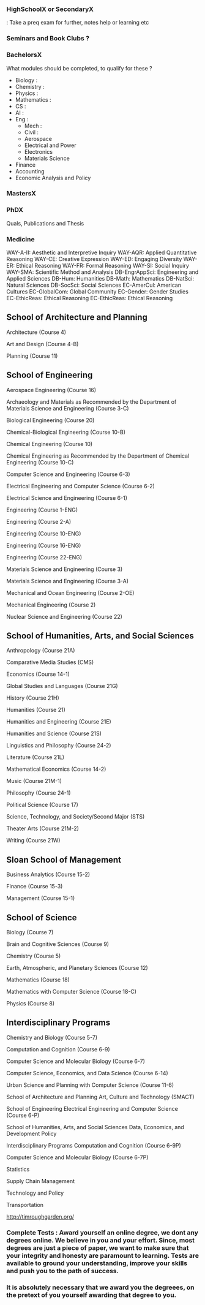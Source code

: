 ### HighSchoolX or SecondaryX

: Take a preq exam for further, notes help or learning etc
### Seminars and Book Clubs ?
### BachelorsX

What modules should be completed, to qualify for these ?
- Biology : 
- Chemistry : 
- Physics :
- Mathematics : 
- CS :
- AI :
- Eng :
  - Mech :
  - Civil :
  - Aerospace
  - Electrical and Power
  - Electronics
  - Materials Science
- Finance
- Accounting
- Economic Analysis and Policy
### MastersX

### PhDX
Quals, Publications and Thesis 
### Medicine 


WAY-A-II: Aesthetic and Interpretive Inquiry
WAY-AQR: Applied Quantitative Reasoning
WAY-CE: Creative Expression
WAY-ED: Engaging Diversity
WAY-ER: Ethical Reasoning
WAY-FR: Formal Reasoning
WAY-SI: Social Inquiry
WAY-SMA: Scientific Method and Analysis
DB-EngrAppSci: Engineering and Applied Sciences
DB-Hum: Humanities
DB-Math: Mathematics
DB-NatSci: Natural Sciences
DB-SocSci: Social Sciences
EC-AmerCul: American Cultures
EC-GlobalCom: Global Community
EC-Gender: Gender Studies
EC-EthicReas: Ethical Reasoning
EC-EthicReas: Ethical Reasoning


## School of Architecture and Planning
Architecture (Course 4)

Art and Design (Course 4-B)

Planning (Course 11)

## School of Engineering
Aerospace Engineering (Course 16)

Archaeology and Materials as Recommended by the Department of Materials Science and Engineering (Course 3-C)

Biological Engineering (Course 20)

Chemical-Biological Engineering (Course 10-B)

Chemical Engineering (Course 10)

Chemical Engineering as Recommended by the Department of Chemical Engineering (Course 10-C)

Computer Science and Engineering (Course 6-3)

Electrical Engineering and Computer Science (Course 6-2)

Electrical Science and Engineering (Course 6-1)

Engineering (Course 1-ENG)

Engineering (Course 2-A)

Engineering (Course 10-ENG)

Engineering (Course 16-ENG)

Engineering (Course 22-ENG)

Materials Science and Engineering (Course 3)

Materials Science and Engineering (Course 3-A)

Mechanical and Ocean Engineering (Course 2-OE)

Mechanical Engineering (Course 2)

Nuclear Science and Engineering (Course 22)

## School of Humanities, Arts, and Social Sciences
Anthropology (Course 21A)

Comparative Media Studies (CMS)

Economics (Course 14-1)

Global Studies and Languages (Course 21G)

History (Course 21H)

Humanities (Course 21)

Humanities and Engineering (Course 21E)

Humanities and Science (Course 21S)

Linguistics and Philosophy (Course 24-2)

Literature (Course 21L)

Mathematical Economics (Course 14-2)

Music (Course 21M-1)

Philosophy (Course 24-1)

Political Science (Course 17)

Science, Technology, and Society/Second Major (STS)

Theater Arts (Course 21M-2)

Writing (Course 21W)

## Sloan School of Management
Business Analytics (Course 15-2)

Finance (Course 15-3)

Management (Course 15-1)

## School of Science
Biology (Course 7)

Brain and Cognitive Sciences (Course 9)

Chemistry (Course 5)

Earth, Atmospheric, and Planetary Sciences (Course 12)

Mathematics (Course 18)

Mathematics with Computer Science (Course 18-C)

Physics (Course 8)

## Interdisciplinary Programs
Chemistry and Biology (Course 5-7)

Computation and Cognition (Course 6-9)

Computer Science and Molecular Biology (Course 6-7)

Computer Science, Economics, and Data Science (Course 6-14)

Urban Science and Planning with Computer Science (Course 11-6)

<!-- Graduate Programs -->
School of Architecture and Planning
Art, Culture and Technology (SMACT)

School of Engineering
Electrical Engineering and Computer Science (Course 6-P)

School of Humanities, Arts, and Social Sciences
Data, Economics, and Development Policy

Interdisciplinary Programs
Computation and Cognition (Course 6-9P)

Computer Science and Molecular Biology (Course 6-7P)

Statistics

Supply Chain Management

Technology and Policy

Transportation

http://timroughgarden.org/

### Complete Tests : Award yourself an online degree, we dont any degrees online. We believe in you and your effort. Since, most degrees are just a piece of paper, we want to make sure that your integrity and honesty are paramount to learning. Tests are available to ground your understanding, improve your skills and push you to the path of success. 

### It is absolutely necessary that we award you the degreees, on the pretext of you yourself awarding that degree to you. 